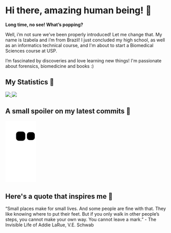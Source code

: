 # Hi there, amazing human being! 🦕
**Long time, no see! What’s popping?**

Well, i’m not sure we’ve been properly introduced! Let me change that. My name is Izabela and i’m from Brazil! I just concluded my high school, as well as an informatics technical course, and I'm about to start a Biomedical Sciences course at USP.

I’m fascinated by discoveries and love learning new things! I'm passionate about forensics, biomedicine and books :)

## My Statistics 🌱
<div>
  <a href="https://github.com/IzabelaAAndrade">
    <img height="180em" src="https://github-readme-stats.vercel.app/api?username=IzabelaAAndrade&show_icons=true&theme=tokyonight"/>
    <img height="180em" src="https://github-readme-stats.vercel.app/api/top-langs/?username=IzabelaAAndrade&layout=compact&langs_count=7&theme=tokyonight"/>
  </a>
</div>

## A small spoiler on my latest commits 🐍
![Snake animation](https://github.com/IzabelaAAndrade/IzabelaAAndrade/blob/output/github-contribution-grid-snake.svg)

## Here's a quote that inspires me 💚

“Small places make for small lives. And some people are fine with that. They like knowing where to put their feet. But if you only walk in other people’s steps, you cannot make your own way. You cannot leave a mark.”  - The Invisible Life of Addie LaRue, V.E. Schwab
